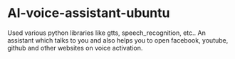 # AI-voice-assistant-ubuntu

Used various python libraries like gtts, speech_recognition, etc..
An assistant which talks to you and also helps you to open facebook, youtube, github and other websites on voice activation.
